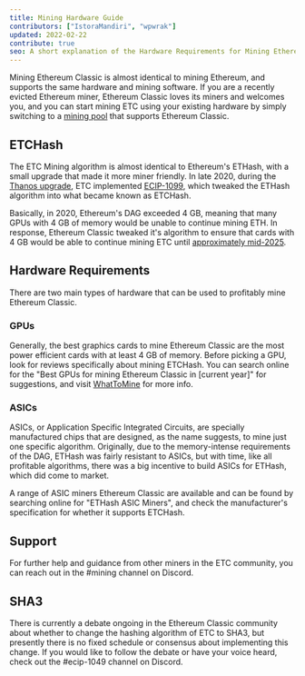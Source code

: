 ```yaml
---
title: Mining Hardware Guide
contributors: ["IstoraMandiri", "wpwrak"]
updated: 2022-02-22
contribute: true
seo: A short explanation of the Hardware Requirements for Mining Ethereum Classic, covering ETHash vs ETCHash, SHA3, GPUs, and ASICs.
---
```


Mining Ethereum Classic is almost identical to mining Ethereum, and supports the same hardware and mining software. If you are a recently evicted Ethereum miner, Ethereum Classic loves its miners and welcomes you, and you can start mining ETC using your existing hardware by simply switching to a [mining pool](/mining/pools) that supports Ethereum Classic.

## ETCHash

The ETC Mining algorithm is almost identical to Ethereum's ETHash, with a small upgrade that made it more miner friendly. In late 2020, during the [Thanos upgrade](/blog/2020-11-27-thanos-hard-fork-upgrade), ETC implemented [ECIP-1099](https://ecips.ethereumclassic.org/ECIPs/ecip-1099), which tweaked the ETHash algorithm into what became known as ETCHash.

Basically, in 2020, Ethereum's DAG exceeded 4 GB, meaning that many GPUs with 4 GB of memory would be unable to continue mining ETH. In response, Ethereum Classic tweaked it's algorithm to ensure that cards with 4 GB would be able to continue mining ETC until [approximately mid-2025](https://minerstat.com/dag-size-calculator).

## Hardware Requirements

There are two main types of hardware that can be used to profitably mine Ethereum Classic.

### GPUs

Generally, the best graphics cards to mine Ethereum Classic are the most power efficient cards with at least 4 GB of memory. Before picking a GPU, look for reviews specifically about mining ETCHash. You can search online for the "Best GPUs for mining Ethereum Classic in [current year]" for suggestions, and visit [WhatToMine](https://whattomine.com/coins?e4g=true) for more info.

### ASICs

ASICs, or Application Specific Integrated Circuits, are specially manufactured chips that are designed, as the name suggests, to mine just one specific algorithm. Originally, due to the memory-intense requirements of the DAG, ETHash was fairly resistant to ASICs, but with time, like all profitable algorithms, there was a big incentive to build ASICs for ETHash, which did come to market.

A range of ASIC miners Ethereum Classic are available and can be found by searching online for "ETHash ASIC Miners", and check the manufacturer's specification for whether it supports ETCHash.

## Support

For further help and guidance from other miners in the ETC community, you can reach out in the #mining channel on Discord.

## SHA3

There is currently a debate ongoing in the Ethereum Classic community about whether to change the hashing algorithm of ETC to SHA3, but presently there is no fixed schedule or consensus about implementing this change. If you would like to follow the debate or have your voice heard, check out the #ecip-1049 channel on Discord.
